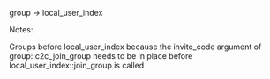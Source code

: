 group -> local_user_index

Notes:

Groups before local_user_index because the invite_code argument of group::c2c_join_group needs to be in place before local_user_index::join_group is called
